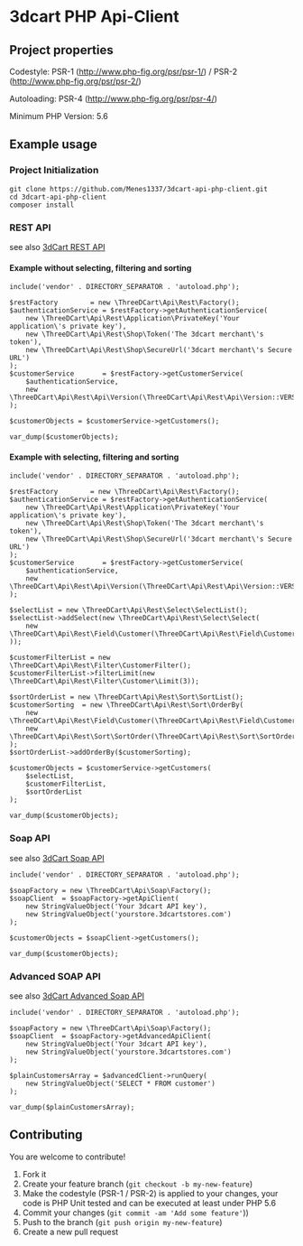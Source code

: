 # 3dcart PHP Api-Client

## Project properties

Codestyle: PSR-1 (http://www.php-fig.org/psr/psr-1/) / PSR-2 (http://www.php-fig.org/psr/psr-2/)

Autoloading: PSR-4 (http://www.php-fig.org/psr/psr-4/)

Minimum PHP Version: 5.6

## Example usage

### Project Initialization
    
    git clone https://github.com/Menes1337/3dcart-api-php-client.git
    cd 3dcart-api-php-client
    composer install
    
### REST API

see also [3dCart REST API](https://apirest.3dcart.com/Help)

#### Example without selecting, filtering and sorting
    include('vendor' . DIRECTORY_SEPARATOR . 'autoload.php');
        
    $restFactory        = new \ThreeDCart\Api\Rest\Factory();
    $authenticationService = $restFactory->getAuthenticationService(
        new \ThreeDCart\Api\Rest\Application\PrivateKey('Your application\'s private key'),
        new \ThreeDCart\Api\Rest\Shop\Token('The 3dcart merchant\'s token'),
        new \ThreeDCart\Api\Rest\Shop\SecureUrl('3dcart merchant\'s Secure URL')
    );
    $customerService       = $restFactory->getCustomerService(
        $authenticationService,
        new \ThreeDCart\Api\Rest\Api\Version(\ThreeDCart\Api\Rest\Api\Version::VERSION_1)
    );
    
    $customerObjects = $customerService->getCustomers();
    
    var_dump($customerObjects);
    
#### Example with selecting, filtering and sorting
    include('vendor' . DIRECTORY_SEPARATOR . 'autoload.php');
        
    $restFactory        = new \ThreeDCart\Api\Rest\Factory();
    $authenticationService = $restFactory->getAuthenticationService(
        new \ThreeDCart\Api\Rest\Application\PrivateKey('Your application\'s private key'),
        new \ThreeDCart\Api\Rest\Shop\Token('The 3dcart merchant\'s token'),
        new \ThreeDCart\Api\Rest\Shop\SecureUrl('3dcart merchant\'s Secure URL')
    );
    $customerService       = $restFactory->getCustomerService(
        $authenticationService,
        new \ThreeDCart\Api\Rest\Api\Version(\ThreeDCart\Api\Rest\Api\Version::VERSION_1)
    );
    
    $selectList = new \ThreeDCart\Api\Rest\Select\SelectList();
    $selectList->addSelect(new \ThreeDCart\Api\Rest\Select\Select(
        new \ThreeDCart\Api\Rest\Field\Customer(\ThreeDCart\Api\Rest\Field\Customer::BILLINGFIRSTNAME)
    ));
    
    $customerFilterList = new \ThreeDCart\Api\Rest\Filter\CustomerFilter();
    $customerFilterList->filterLimit(new \ThreeDCart\Api\Rest\Filter\Customer\Limit(3));
    
    $sortOrderList = new \ThreeDCart\Api\Rest\Sort\SortList();
    $customerSorting  = new \ThreeDCart\Api\Rest\Sort\OrderBy(
        new \ThreeDCart\Api\Rest\Field\Customer(\ThreeDCart\Api\Rest\Field\Customer::BILLINGFIRSTNAME),
        new \ThreeDCart\Api\Rest\Sort\SortOrder(\ThreeDCart\Api\Rest\Sort\SortOrder::SORTING_DESC)
    );
    $sortOrderList->addOrderBy($customerSorting);
    
    $customerObjects = $customerService->getCustomers(
        $selectList,
        $customerFilterList,
        $sortOrderList
    );
    
    var_dump($customerObjects);
    
### Soap API

see also [3dCart Soap API](https://api.3dcart.com/cart.asmx)

    include('vendor' . DIRECTORY_SEPARATOR . 'autoload.php');
        
    $soapFactory = new \ThreeDCart\Api\Soap\Factory();
    $soapClient  = $soapFactory->getApiClient(
        new StringValueObject('Your 3dcart API key'),
        new StringValueObject('yourstore.3dcartstores.com')
    );

    $customerObjects = $soapClient->getCustomers();

    var_dump($customerObjects);
    
### Advanced SOAP API

see also [3dCart Advanced Soap API](https://api.3dcart.com/cart_advanced.asmx)

    include('vendor' . DIRECTORY_SEPARATOR . 'autoload.php');
    
    $soapFactory = new \ThreeDCart\Api\Soap\Factory();
    $soapClient  = $soapFactory->getAdvancedApiClient(
        new StringValueObject('Your 3dcart API key'),
        new StringValueObject('yourstore.3dcartstores.com')
    );

    $plainCustomersArray = $advancedClient->runQuery(
        new StringValueObject('SELECT * FROM customer')
    );

    var_dump($plainCustomersArray);


## Contributing

You are welcome to contribute!

1. Fork it
2. Create your feature branch (`git checkout -b my-new-feature`)
3. Make the codestyle (PSR-1 / PSR-2) is applied to your changes, your code is PHP Unit tested and can be executed at least under PHP 5.6
4. Commit your changes (`git commit -am 'Add some feature'`))
5. Push to the branch (`git push origin my-new-feature`)
6. Create a new pull request
